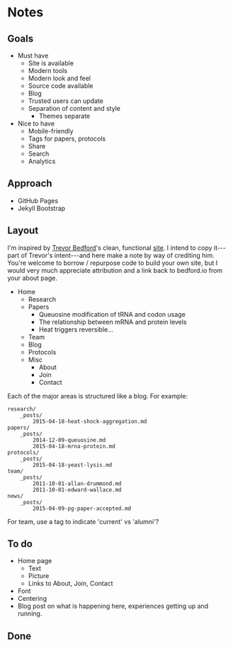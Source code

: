 # Notes

## Goals

* Must have
	* Site is available
	* Modern tools
	* Modern look and feel
	* Source code available
	* Blog
	* Trusted users can update
	* Separation of content and style
		* Themes separate
* Nice to have
	* Mobile-friendly
	* Tags for papers, protocols
	* Share
	* Search
	* Analytics

## Approach

* GitHub Pages
* Jekyll Bootstrap

## Layout

I'm inspired by [Trevor Bedford]'s clean, functional [site][1]. I intend to copy it---part of Trevor's intent---and here make a note by way of crediting him.
You're welcome to borrow / repurpose code to build your own site, but I would very much appreciate attribution and a link back to bedford.io from your about page.

* Home
	* Research
	* Papers
		* Queuosine modification of tRNA and codon usage
		* The relationship between mRNA and protein levels
		* Heat triggers reversible...
	* Team
	* Blog
	* Protocols
	* Misc
		* About
		* Join
		* Contact

Each of the major areas is structured like a blog. For example:

	research/
		_posts/
			2015-04-18-heat-shock-aggregation.md
	papers/
		_posts/
			2014-12-09-queuosine.md
			2015-04-18-mrna-protein.md
	protocols/
		_posts/
			2015-04-18-yeast-lysis.md
	team/
		_posts/
			2011-10-01-allan-drummond.md
			2011-10-01-edward-wallace.md
	news/
		_posts/
			2015-04-09-pg-paper-accepted.md

For team, use a tag to indicate 'current' vs 'alumni'?

## To do

* Home page
	* Text
	* Picture
	* Links to About, Join, Contact
* Font
* Centering
* Blog post on what is happening here, experiences getting up and running.


## Done



[Trevor Bedford]: http://bedford.io/team/trevor-bedford/
[1]: http://bedford.io

